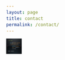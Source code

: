```yaml
---
layout: page
title: contact
permalink: /contact/
---
```

<img src="contato.png" alt="Smiley face" height="42" width="42">
